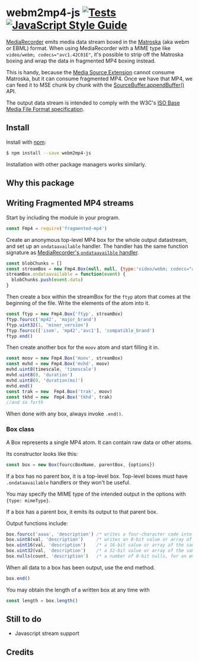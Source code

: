 # webm2mp4-js [![Tests](https://github.com/OllieJones/webm2mp4-js/actions/workflows/node.js.yml/badge.svg)](https://github.com/OllieJones/webm2mp4-js/actions/workflows/node.js.yml) [![JavaScript Style Guide](https://img.shields.io/badge/code_style-standard-brightgreen.svg)](https://standardjs.com) 

[MediaRecorder](https://developer.mozilla.org/en-US/docs/Web/API/MediaRecorder) emits
media data stream boxed in the 
[Matroska](https://www.matroska.org/technical/elements.html) (aka webm or EBML)
format. 
When using MediaRecorder with a MIME type like `video/webm; codecs="avc1.42C01E"`,
it's possible to strip off the Matroska boxing and wrap the data in 
fragmented MP4 boxing instead.

This is handy, because the [Media Source Extension](https://developer.mozilla.org/en-US/docs/Web/API/Media_Source_Extensions_API)
cannot consume Matroska, but it can consume fragmented MP4.  Once we have that MP4, 
we can feed it to MSE chunk by chunk with the 
[SourceBuffer.appendBuffer()](https://developer.mozilla.org/en-US/docs/Web/API/SourceBuffer/appendBuffer) API. 

The output data stream is intended to comply with
the W3C's 
[ISO Base Media File Format specification](https://www.w3.org/2013/12/byte-stream-format-registry/isobmff-byte-stream-format.html#iso-media-segments).


## Install

Install with [npm](https://www.npmjs.com/):

```sh
$ npm install --save webm2mp4-js
```

Installation with other package managers works similarly.

## Why this package
 
## Writing Fragmented MP4 streams

Start by including the module in your program.

```js
const Fmp4 = require('fragmented-mp4')
```

Create an anonymous top-level MP4 box for the whole output datastream,
and set up an `ondataavailable` handler. The handler has the
same function signature as
[MediaRecorder's `ondataavailble` handler](https://developer.mozilla.org/en-US/docs/Web/API/MediaRecorder/ondataavailable). 


```js
const blobChunks = []
const streamBox = new Fmp4.Box(null, null, {type:'video/webm; codecs="avc1.42C01E"'})
streamBox.ondataavailable = function(event) {
  blobChunks.push(event.data)
}
```

Then create a box within the streamBox for the `ftyp` atom that comes at the beginning
of the file.  Write the elements of the atom into it.

```js
const ftyp = new Fmp4.Box('ftyp', streamBox)
ftyp.fourcc('mp42', 'major_brand')
ftyp.uint32(1, 'minor_version')
ftyp.fourcc(['isom', 'mp42','avc1'], 'compatible_brand')
ftyp.end()
```

Then create another box for the `moov` atom and start filling it in.
```js
const moov = new Fmp4.Box('moov', streamBox)
const mvhd = new Fmp4.Box('mvhd', moov)
mvhd.uint8(timescale, 'timescale')
mvhd.uint8(0, 'duration')
mvhd.uint8(0, 'duration(ms)')
mvhd.end()
const trak = new  Fmp4.Box('trak', moov)
const tkhd = new  Fmp4.Box('tkhd', trak)
//and so forth
```

When done with any box, always invoke `.end()`.

### Box class

A Box represents a single MP4 atom. It can contain raw data or other atoms.

Its constructor looks like this:

```js
const box = new Box(fourccBoxName, parentBox, {options})
```

If a box has no parent box, it is a top-level box.
Top-level boxes must have `.ondataavailable` handlers or they won't be useful.

You may specify the MIME type of the intended output in the options with 
`{type: mimeType}`.

If a box has a parent box, it emits its output to that parent box.

Output functions include:

```js
box.fourcc('aaaa', 'description') /* writes a four-character code into the box */
box.uint8(val, 'description')     /* writes an 8-bit value or array of 8-bit values to the box */
box.uint16(val, 'description')    /* a 16-bit value or array of the same */
box.uint32(val, 'description')    /* a 32-bit value or array of the same */
box.nulls(count, 'description')   /* a number of 8-bit nulls, for an empty box, as needed */
```

When all data to a box has been output, use the end method.
```js
box.end()
```

You may obtain the length of a written box at any time with 

```js
const length = box.length()
```



## Still to do

* Javascript stream support

## Credits
